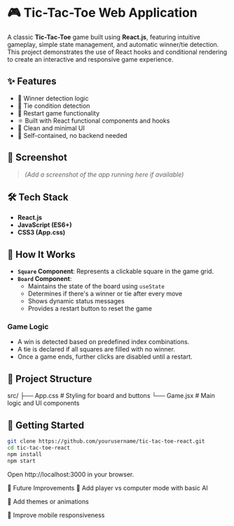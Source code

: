 # 🎮 Tic-Tac-Toe Web Application

A classic **Tic-Tac-Toe** game built using **React.js**, featuring intuitive gameplay, simple state management, and automatic winner/tie detection. This project demonstrates the use of React hooks and conditional rendering to create an interactive and responsive game experience.

## ✨ Features

- 🧠 Winner detection logic
- 🤝 Tie condition detection
- 🔁 Restart game functionality
- ⚛️ Built with React functional components and hooks
- 🎨 Clean and minimal UI
- 🧪 Self-contained, no backend needed

## 📸 Screenshot

> *(Add a screenshot of the app running here if available)*

## 🛠 Tech Stack

- **React.js**
- **JavaScript (ES6+)**
- **CSS3 (App.css)**

## 🧩 How It Works

- **`Square` Component**: Represents a clickable square in the game grid.
- **`Board` Component**:
  - Maintains the state of the board using `useState`
  - Determines if there's a winner or tie after every move
  - Shows dynamic status messages
  - Provides a restart button to reset the game

### Game Logic

- A win is detected based on predefined index combinations.
- A tie is declared if all squares are filled with no winner.
- Once a game ends, further clicks are disabled until a restart.

## 📁 Project Structure

src/
├── App.css # Styling for board and buttons
└── Game.jsx # Main logic and UI components

## 🚀 Getting Started

   ```bash
   git clone https://github.com/yourusername/tic-tac-toe-react.git
   cd tic-tac-toe-react
   npm install
   npm start
   ```
   Open http://localhost:3000 in your browser.

📌 Future Improvements
🔄 Add player vs computer mode with basic AI

🎨 Add themes or animations

📱 Improve mobile responsiveness
